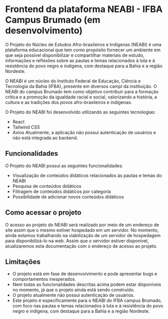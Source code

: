 # Frontend da plataforma NEABI - IFBA Campus Brumado (em desenvolvimento)
O Projeto do Núcleo de Estudos Afro-brasileiros e Indígenas (NEABI) é uma plataforma educacional que tem como propósito fornecer um ambiente em que seja possível disponibilizar e compartilhar materiais de estudo, informações e reflexões sobre as pautas e temas relacionados à luta e à resistência do povo negro e indígena, com destaque para a Bahia e a região Nordeste.

O NEABI é um núcleo do Instituto Federal de Educação, Ciência e Tecnologia da Bahia (IFBA), presente em diversos campi da instituição. O NEABI do campus Brumado tem como objetivo contribuir para a formação crítica e a promoção da igualdade racial e social, valorizando a história, a cultura e as tradições dos povos afro-brasileiros e indígenas.

O Projeto do NEABI foi desenvolvido utilizando as seguintes tecnologias:

* React
* Tailwind CSS
* Axios
Atualmente, a aplicação não possui autenticação de usuários e não está integrada ao backend.

## Funcionalidades
O Projeto do NEABI possui as seguintes funcionalidades:

* Visualização de conteúdos didáticos relacionados às pautas e temas do NEABI
* Pesquisa de conteúdos didáticos
* Filtragem de conteúdos didáticos por categoria
* Possibilidade de adicionar novos conteúdos didáticos 
## Como acessar o projeto
O acesso ao projeto do NEABI será realizado por meio de um endereço de site assim que o mesmo estiver hospedado em um servidor. No momento, ainda estamos trabalhando na viabilização de um servidor de hospedagem para disponibilizá-lo na web. Assim que o servidor estiver disponível, atualizaremos esta documentação com o endereço de acesso ao projeto.

## Limitações
* O projeto está em fase de desenvolvimento e pode apresentar bugs e comportamentos inesperados.
* Nem todas as funcionalidades descritas acima podem estar disponíveis no momento, já que o projeto ainda está sendo construído.
* O projeto atualmente não possui autenticação de usuários.
* Este projeto é especificamente para o NEABI do IFBA campus Brumado, com foco nas pautas e temas relacionados à luta e à resistência do povo negro e indígena, com destaque para a Bahia e a região Nordeste.
